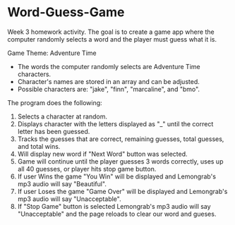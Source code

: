 # Word-Guess-Game
Week 3 homework activity. The goal is to create a game app where the computer randomly selects a word and the player must guess what it is. 

Game Theme: Adventure Time
- The words the computer randomly selects are Adventure Time characters.
- Character's names are stored in an array and can be adjusted.
- Possible characters are: "jake", "finn", "marcaline", and "bmo".

The program does the following:
1. Selects a character at random.
2. Displays character with the letters displayed as "_" until the correct letter has been guessed.
3. Tracks the guesses that are correct, remaining guesses, total guesses, and total wins.
4. Will display new word if "Next Word" button was selected. 
5. Game will continue until the player guesses 3 words correctly, uses up all 40 guesses, or player hits stop game button.
6. If user Wins the game "You Win" will be displayed and Lemongrab's mp3 audio will say "Beautiful".
7. If user Loses the game "Game Over" will be displayed and Lemongrab's mp3 audio will say "Unacceptable".
8. If "Stop Game" button is selected Lemongrab's mp3 audio will say "Unacceptable" and the page reloads to clear our word and gueses. 


